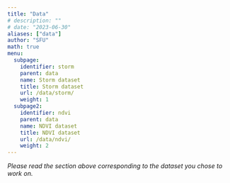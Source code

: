 ```yaml
---
title: "Data"
# description: ""
# date: "2023-06-30"
aliases: ["data"]
author: "SFU"
math: true
menu:
  subpage:
    identifier: storm
    parent: data
    name: Storm dataset
    title: Storm dataset
    url: /data/storm/
    weight: 1
  subpage2:
    identifier: ndvi
    parent: data
    name: NDVI dataset
    title: NDVI dataset
    url: /data/ndvi/
    weight: 2
---
```


*Please read the section above corresponding to the dataset you chose to work on.*







<!-- {{<a "link" "text">}} -->
